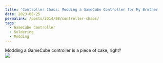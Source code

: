 ```yaml
---
title: 'Controller Chaos: Modding a GameCube Controller for My Brother'
date: 2023-08-25
permalink: /posts/2014/08/controller-chaos/
tags:
  - GameCube Controller
  - Soldering
  - Modding
---
```


Modding a GameCube controller is a piece of cake, right? <br/><img src='/images/m4controller.jpg'>
